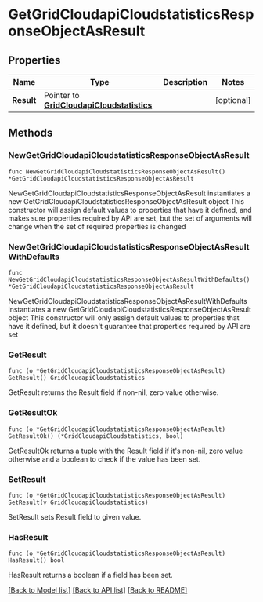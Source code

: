 # GetGridCloudapiCloudstatisticsResponseObjectAsResult

## Properties

Name | Type | Description | Notes
------------ | ------------- | ------------- | -------------
**Result** | Pointer to [**GridCloudapiCloudstatistics**](GridCloudapiCloudstatistics.md) |  | [optional] 

## Methods

### NewGetGridCloudapiCloudstatisticsResponseObjectAsResult

`func NewGetGridCloudapiCloudstatisticsResponseObjectAsResult() *GetGridCloudapiCloudstatisticsResponseObjectAsResult`

NewGetGridCloudapiCloudstatisticsResponseObjectAsResult instantiates a new GetGridCloudapiCloudstatisticsResponseObjectAsResult object
This constructor will assign default values to properties that have it defined,
and makes sure properties required by API are set, but the set of arguments
will change when the set of required properties is changed

### NewGetGridCloudapiCloudstatisticsResponseObjectAsResultWithDefaults

`func NewGetGridCloudapiCloudstatisticsResponseObjectAsResultWithDefaults() *GetGridCloudapiCloudstatisticsResponseObjectAsResult`

NewGetGridCloudapiCloudstatisticsResponseObjectAsResultWithDefaults instantiates a new GetGridCloudapiCloudstatisticsResponseObjectAsResult object
This constructor will only assign default values to properties that have it defined,
but it doesn't guarantee that properties required by API are set

### GetResult

`func (o *GetGridCloudapiCloudstatisticsResponseObjectAsResult) GetResult() GridCloudapiCloudstatistics`

GetResult returns the Result field if non-nil, zero value otherwise.

### GetResultOk

`func (o *GetGridCloudapiCloudstatisticsResponseObjectAsResult) GetResultOk() (*GridCloudapiCloudstatistics, bool)`

GetResultOk returns a tuple with the Result field if it's non-nil, zero value otherwise
and a boolean to check if the value has been set.

### SetResult

`func (o *GetGridCloudapiCloudstatisticsResponseObjectAsResult) SetResult(v GridCloudapiCloudstatistics)`

SetResult sets Result field to given value.

### HasResult

`func (o *GetGridCloudapiCloudstatisticsResponseObjectAsResult) HasResult() bool`

HasResult returns a boolean if a field has been set.


[[Back to Model list]](../README.md#documentation-for-models) [[Back to API list]](../README.md#documentation-for-api-endpoints) [[Back to README]](../README.md)


